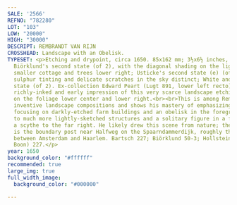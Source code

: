 ```yaml
---
SALE: '2566'
REFNO: "782280"
LOT: "103"
LOW: "20000"
HIGH: "30000"
DESCRIPT: REMBRANDT VAN RIJN
CROSSHEAD: Landscape with an Obelisk.
TYPESET: <p>Etching and drypoint, circa 1650. 85x162 mm; 3½x6½ inches, narrow margins.
  Biörklund's second state (of 2), with the diagonal shading on the lightly-etched
  smaller cottage and trees lower right; Usticke's second state (e) (of 2), with the
  sulphur tinting and delicate scratches in the sky distinct; White and Boon's second
  state (of 2). Ex-collection Edward Peart (Lugt 891, lower left recto). A superb,
  richly-inked and early impression of this very scarce landscape etching, with burr
  on the foliage lower center and lower right.<br><br>This is among Rembrandt's most
  inventive landscape compositions and shows his mastery of emphasizing depth, by
  focusing on darkly-etched farm buildings and an obelisk in the foreground and receding
  to much more lightly-sketched structures and a solitary figure in a field holding
  a scythe to the far right. He likely drew this scene from nature; the "obelisk"
  is the boundary post near Halfweg on the Spaarndammerdijk, roughly the halfway-point
  between Amsterdam and Haarlem. Bartsch 227; Biörklund 50-3; Hollstein (White and
  Boon) 227.</p>
year: 1650
background_color: "#ffffff"
recommended: true
large_img: true
full_width_image:
  background_color: "#000000"

---
```

